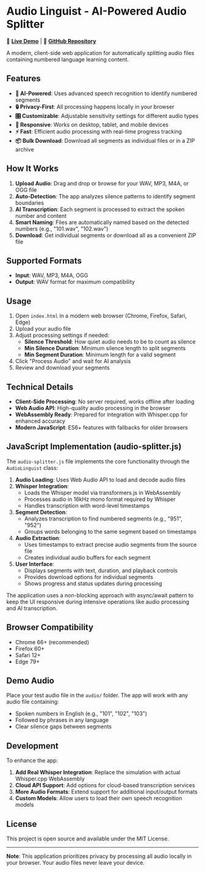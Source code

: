 # Audio Linguist - AI-Powered Audio Splitter

🚀 **[Live Demo](https://gadgetgourmet.github.io/audio-linguist)** | 📁 **[GitHub Repository](https://github.com/gadgetgourmet/audio-linguist)**

A modern, client-side web application for automatically splitting audio files containing numbered language learning content.

## Features

- **🤖 AI-Powered**: Uses advanced speech recognition to identify numbered segments
- **🔒 Privacy-First**: All processing happens locally in your browser
- **🎛️ Customizable**: Adjustable sensitivity settings for different audio types
- **📱 Responsive**: Works on desktop, tablet, and mobile devices
- **⚡ Fast**: Efficient audio processing with real-time progress tracking
- **📦 Bulk Download**: Download all segments as individual files or in a ZIP archive

## How It Works

1. **Upload Audio**: Drag and drop or browse for your WAV, MP3, M4A, or OGG file
2. **Auto-Detection**: The app analyzes silence patterns to identify segment boundaries
3. **AI Transcription**: Each segment is processed to extract the spoken number and content
4. **Smart Naming**: Files are automatically named based on the detected numbers (e.g., "101.wav", "102.wav")
5. **Download**: Get individual segments or download all as a convenient ZIP file

## Supported Formats

- **Input**: WAV, MP3, M4A, OGG
- **Output**: WAV format for maximum compatibility

## Usage

1. Open `index.html` in a modern web browser (Chrome, Firefox, Safari, Edge)
2. Upload your audio file
3. Adjust processing settings if needed:
   - **Silence Threshold**: How quiet audio needs to be to count as silence
   - **Min Silence Duration**: Minimum silence length to split segments
   - **Min Segment Duration**: Minimum length for a valid segment
4. Click "Process Audio" and wait for AI analysis
5. Review and download your segments

## Technical Details

- **Client-Side Processing**: No server required, works offline after loading
- **Web Audio API**: High-quality audio processing in the browser
- **WebAssembly Ready**: Prepared for integration with Whisper.cpp for enhanced accuracy
- **Modern JavaScript**: ES6+ features with fallbacks for older browsers

## JavaScript Implementation (audio-splitter.js)

The `audio-splitter.js` file implements the core functionality through the `AudioLinguist` class:

1. **Audio Loading**: Uses Web Audio API to load and decode audio files
2. **Whisper Integration**: 
   - Loads the Whisper model via transformers.js in WebAssembly
   - Processes audio in 16kHz mono format required by Whisper
   - Handles transcription with word-level timestamps
3. **Segment Detection**:
   - Analyzes transcription to find numbered segments (e.g., "951", "952")
   - Groups words belonging to the same segment based on timestamps
4. **Audio Extraction**:
   - Uses timestamps to extract precise audio segments from the source file
   - Creates individual audio buffers for each segment
5. **User Interface**:
   - Displays segments with text, duration, and playback controls
   - Provides download options for individual segments
   - Shows progress and status updates during processing

The application uses a non-blocking approach with async/await pattern to keep the UI responsive during intensive operations like audio processing and AI transcription.

## Browser Compatibility

- Chrome 66+ (recommended)
- Firefox 60+
- Safari 12+
- Edge 79+

## Demo Audio

Place your test audio file in the `audio/` folder. The app will work with any audio file containing:
- Spoken numbers in English (e.g., "101", "102", "103")
- Followed by phrases in any language
- Clear silence gaps between segments

## Development

To enhance the app:

1. **Add Real Whisper Integration**: Replace the simulation with actual Whisper.cpp WebAssembly
2. **Cloud API Support**: Add options for cloud-based transcription services
3. **More Audio Formats**: Extend support for additional input/output formats
4. **Custom Models**: Allow users to load their own speech recognition models

## License

This project is open source and available under the MIT License.

---

**Note**: This application prioritizes privacy by processing all audio locally in your browser. Your audio files never leave your device.
